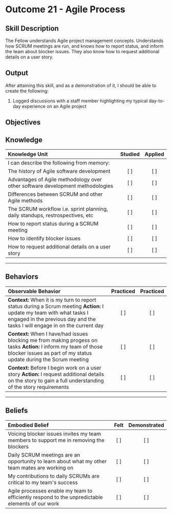 # Outcome 21 - Agile Process

**Skill Description**
----------
The Fellow understands Agile project management concepts. Understands how SCRUM meetings are run, and knows how to report status, and inform the team about blocker issues.  They also know how to request additional details on a user story.

**Output**
----------
After attaining this skill, and as a demonstration of it, I should be able to create the following:

1. Logged discussions with a staff member highlighting my typical day-to-day experience on an Agile project


**Objectives**
----------
## **Knowledge**

| Knowledge Unit   |      Studied      | Applied |
|:-------------|:------------------:|:--------:|
| I can describe the following from memory: | | |
| The history of Agile software development | [ ] | [ ]  |
| Advantages of Agile methodology over other software development methodologies | [ ] | [ ]  |
| Differences between SCRUM and other Agile methods | [ ] | [ ]  |
| The SCRUM workflow i.e. sprint planning, daily standups, restrospectives, etc | [ ] | [ ]  |
| How to report status during a SCRUM meeting | [ ] | [ ]  |
| How to identify blocker issues | [ ] | [ ]  |
| How to request additional details on a user story | [ ] | [ ]  |



----------


## **Behaviors**

| Observable Behavior   |      Practiced      | Practiced |
|:-------------|:------------------:|:--------:|
| **Context:** When it is my turn to report status during a Scrum meeting **Action:** I update my team with what tasks I engaged in the previous day and the tasks I will engage in on the current day| [ ] | [ ]  |
| **Context:** When I have/had issues blocking me from making progess on tasks **Action:** I inform my team of those blocker issues as part of my status update during the Scrum meeting | [ ] | [ ]  |
| **Context:** Before I begin work on a user story **Action:** I request additional details on the story to gain a full understanding of the story requirements | [ ] | [ ]  |


----------


## **Beliefs**

| Embodied Belief   |      Felt      | Demonstrated |
|:-------------|:------------------:|:--------:|
| Voicing blocker issues invites my team members to support me in removing the blockers  | [ ] | [ ]  |
| Daily SCRUM meetings are an opportunity to learn about what my other team mates are working on   | [ ] | [ ]  |
| My contributions to daily SCRUMs are critical to my team's success   | [ ] | [ ]  |
| Agile processes enable my team to efficiently respond to the unpredictable elements of our work   | [ ] | [ ]  |
